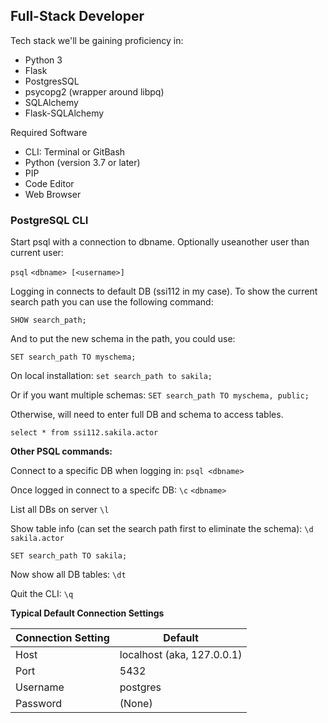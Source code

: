 ## Full-Stack Developer

Tech stack we'll be gaining proficiency in:

* Python 3
* Flask
* PostgresSQL
* psycopg2 (wrapper around libpq)
* SQLAlchemy
* Flask-SQLAlchemy

Required Software

* CLI: Terminal or GitBash
* Python (version 3.7 or later)
* PIP
* Code Editor
* Web Browser

### PostgreSQL CLI

Start psql with a connection to dbname. Optionally useanother user than current user: 

`psql` `<dbname> [<username>]`

Logging in connects to default DB (ssi112 in my case).  To show the current search path you can use the following command:

`SHOW search_path;`

And to put the new schema in the path, you could use:

`SET search_path TO myschema;`

On local installation: `set search_path to sakila;`

Or if you want multiple schemas: `SET search_path TO myschema, public;`

Otherwise, will need to enter full DB and schema to access tables.

`select * from ssi112.sakila.actor`

**Other PSQL commands:**

Connect to a specific DB when logging in:  `psql <dbname>`

Once logged in connect to a specifc DB: `\c` `<dbname>`

List all DBs on server `\l`

Show table info (can set the search path first to eliminate the schema): `\d sakila.actor`

`SET search_path TO sakila;`

Now show all DB tables: `\dt`

Quit the CLI: `\q`

**Typical Default Connection Settings**

Connection Setting | Default
-------------------- | --------------
Host | localhost (aka, 127.0.0.1)
Port | 5432
Username | postgres
Password | (None)








